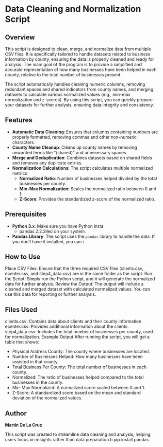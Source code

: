# Data Cleaning and Normalization Script

## Overview

This script is designed to clean, merge, and normalize data from multiple CSV files. It is specifically tailored to handle datasets related to business information by county, ensuring the data is properly cleaned and ready for analysis. The main goal of the program is to provide a simplified and accurate representation of how many businesses have been helped in each county, relative to the total number of businesses present. 

The script automatically handles cleaning numeric columns, removing redundant spaces and shared indicators from county names, and merging datasets to calculate various normalized values (e.g., min-max normalization and z-scores). By using this script, you can quickly prepare your datasets for further analysis, ensuring data integrity and consistency.

## Features

- **Automatic Data Cleaning**: Ensures that columns containing numbers are properly formatted, removing commas and other non-numeric characters.
- **County Name Cleanup**: Cleans up county names by removing unwanted terms like "(shared)" and unnecessary spaces.
- **Merge and Deduplication**: Combines datasets based on shared fields and removes any duplicate entries.
- **Normalization Calculations**: The script calculates multiple normalized metrics:
  - **Normalized Ratio**: Number of businesses helped divided by the total businesses per county.
  - **Min-Max Normalization**: Scales the normalized ratio between 0 and 1.
  - **Z-Score**: Provides the standardized z-score of the normalized ratio.

## Prerequisites

- **Python 3.x**: Make sure you have Python insta
    - pandas 2.2.3lled on your system.
- **Pandas Library**: The script uses the `pandas` library to handle the data. If you don’t have it installed, you can i

## How to Use
Place CSV Files: Ensure that the three required CSV files (clients.csv, ecenter.csv, and step4_data.csv) are in the same folder as the script.
Run the Script: Simply run the Python script, and it will generate the normalized data for further analysis.
Review the Output: The output will include a cleaned and merged dataset with calculated normalized values. You can use this data for reporting or further analysis.

## Files Used
clients.csv: Contains data about clients and their county information.
ecenter.csv: Provides additional information about the clients.
step4_data.csv: Includes the total number of businesses per county, used for normalization.
Example Output
After running the script, you will get a table that shows:

* Physical Address County: The county where businesses are located.
* Number of Businesses Helped: How many businesses have been assisted in that county.
* Total Business Per County: The total number of businesses in each county.
* Normalized: The ratio of businesses helped compared to the total businesses in the county.
* Min-Max Normalized: A normalized score scaled between 0 and 1.
* Z-Score: A standardized score based on the mean and standard deviation of the normalized values.

## Author

**Martin De La Cruz**

This script was created to streamline data cleaning and analysis, helping users focus on insights rather than data preparation.h
  pip install pandas
